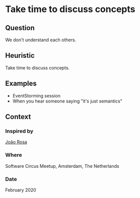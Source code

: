 # Take time to discuss concepts

## Question
We don't understand each others.

## Heuristic
Take time to discuss concepts.

## Examples
- EventStorming session
- When you hear someone saying "it's just semantics"

## Context
### Inspired by
[João Rosa](https://twitter.com/joaoasrosa)

### Where
Software Circus Meetup, Amsterdam, The Netherlands

### Date
February 2020